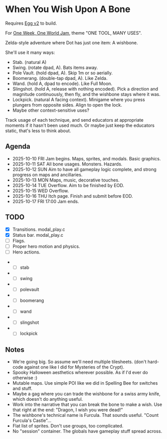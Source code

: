 # When You Wish Upon A Bone

Requires [Egg v2](https://github.com/aksommerville/egg2) to build.

For [One Week, One World Jam](https://itch.io/jam/one-week-one-world), theme "ONE TOOL, MANY USES".

Zelda-style adventure where Dot has just one item: A wishbone.

She'll use it many ways:
 - Stab. (natural A)
 - Swing. (rotate dpad, A). Bats items away.
 - Pole Vault. (hold dpad, A). Skip 1m or so aerially.
 - Boomerang. (double-tap dpad, A). Like Zelda.
 - Wand. (hold A, dpad to encode). Like Full Moon.
 - Slingshot. (hold A, release with nothing encoded). Pick a direction and magnitude continuously, then fly, and the wishbone stays where it was.
 - Lockpick. (natural A facing context). Minigame where you press plungers from opposite sides. Align to open the lock.
 - Maybe other context-sensitive uses?

Track usage of each technique, and send educators at appropriate moments if it hasn't been used much.
Or maybe just keep the educators static, that's less to think about.

## Agenda

 - 2025-10-10 FRI Jam begins. Maps, sprites, and modals. Basic graphics.
 - 2025-10-11 SAT All bone usages. Monsters. Hazards.
 - 2025-10-12 SUN Aim to have all gameplay logic complete, and strong progress on maps and ancillaries.
 - 2025-10-13 MON Maps, music, decorative touches.
 - 2025-10-14 TUE Overflow. Aim to be finished by EOD.
 - 2025-10-15 WED Overflow.
 - 2025-10-16 THU Itch page. Finish and submit before EOD.
 - 2025-10-17 FRI 17:00 Jam ends.

## TODO

- [x] Transitions. modal_play.c
- [x] Status bar. modal_play.c
- [ ] Flags.
- [ ] Proper hero motion and physics.
- [ ] Hero actions.
- - [ ] stab
- - [ ] swing
- - [ ] polevault
- - [ ] boomerang
- - [ ] wand
- - [ ] slingshot
- - [ ] lockpick

## Notes

- We're going big. So assume we'll need multiple tilesheets. (don't hard-code against one like I did for Mysteries of the Crypt).
- Spooky Halloween aesthetics wherever possible. As if I'd ever do otherwise :)
- Mutable maps. Use simple POI like we did in Spelling Bee for switches and stuff.
- Maybe a gag where you can trade the wishbone for a swiss army knife, which doesn't do anything useful.
- Work into the narrative that you can break the bone to make a wish. Use that right at the end: "Dragon, I wish you were dead!"
- The wishbone's technical name is Furcula. That sounds useful. "Count Furcula's Castle"...
- Flat list of sprites. Don't use groups, too complicated.
- No "session" container. The globals have gameplay stuff spread across.
